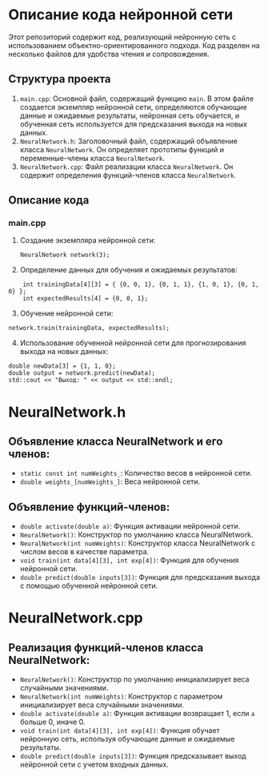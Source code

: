 # Описание кода нейронной сети

Этот репозиторий содержит код, реализующий нейронную сеть с использованием объектно-ориентированного подхода. Код разделен на несколько файлов для удобства чтения и сопровождения.

## Структура проекта

1. `main.cpp`: Основной файл, содержащий функцию `main`. В этом файле создается экземпляр нейронной сети, определяются обучающие данные и ожидаемые результаты, нейронная сеть обучается, и обученная сеть используется для предсказания выхода на новых данных.
2. `NeuralNetwork.h`: Заголовочный файл, содержащий объявление класса `NeuralNetwork`. Он определяет прототипы функций и переменные-члены класса `NeuralNetwork`.
3. `NeuralNetwork.cpp`: Файл реализации класса `NeuralNetwork`. Он содержит определения функций-членов класса `NeuralNetwork`.


## Описание кода

### main.cpp

1. Создание экземпляра нейронной сети:
   ```
   NeuralNetwork network(3);
   ```
2. Определение данных для обучения и ожидаемых результатов:
```
    int trainingData[4][3] = { {0, 0, 1}, {0, 1, 1}, {1, 0, 1}, {0, 1, 0} };
    int expectedResults[4] = {0, 0, 1};
   ```
3. Обучение нейронной сети:
```
network.train(trainingData, expectedResults);
```
4. Использование обученной нейронной сети для прогнозирования выхода на новых данных:
```
double newData[3] = {1, 1, 0};
double output = network.predict(newData);
std::cout << "Выход: " << output << std::endl;
```
# NeuralNetwork.h

## Объявление класса NeuralNetwork и его членов:

- `static const int numWeights_`: Количество весов в нейронной сети.
- `double weights_[numWeights_]`: Веса нейронной сети.

## Объявление функций-членов:

- `double activate(double a)`: Функция активации нейронной сети.
- `NeuralNetwork()`: Конструктор по умолчанию класса NeuralNetwork.
- `NeuralNetwork(int numWeights)`: Конструктор класса NeuralNetwork с числом весов в качестве параметра.
- `void train(int data[4][3], int exp[4])`: Функция для обучения нейронной сети.
- `double predict(double inputs[3])`: Функция для предсказания выхода с помощью обученной нейронной сети.
# NeuralNetwork.cpp

## Реализация функций-членов класса NeuralNetwork:

- `NeuralNetwork()`: Конструктор по умолчанию инициализирует веса случайными значениями.
- `NeuralNetwork(int numWeights)`: Конструктор с параметром инициализирует веса случайными значениями.
- `double activate(double a)`: Функция активации возвращает 1, если `a` больше 0, иначе 0.
- `void train(int data[4][3], int exp[4])`: Функция обучает нейронную сеть, используя обучающие данные и ожидаемые результаты.
- `double predict(double inputs[3])`: Функция предсказывает выход нейронной сети с учетом входных данных.
